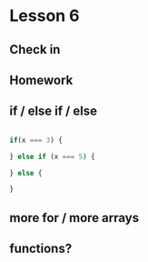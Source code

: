 # Lesson 6

## Check in

## Homework

## if / else if / else

```JavaScript

if(x === 3) {

} else if (x === 5) {

} else {

}
```

## more for / more arrays

## functions?
